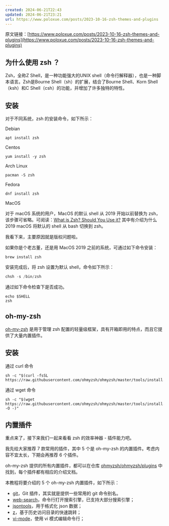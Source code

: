 ```yaml
---
created: 2024-06-21T22:43
updated: 2024-06-21T23:21
url: https://www.poloxue.com/posts/2023-10-16-zsh-themes-and-plugins
---
```


原文链接：[https://www.poloxue.com/posts/2023-10-16-zsh-themes-and-plugins](https://www.poloxue.com/posts/2023-10-16-zsh-themes-and-plugins)

## 为什么使用 zsh ？

Zsh，全称Z Shell，是一种功能强大的UNIX shell（命令行解释器），也是一种脚本语言。Zsh是Bourne Shell（sh）的扩展，结合了Bourne Shell、Korn Shell（ksh）和C Shell（csh）的功能，并增加了许多独特的特性。

## 安装

对于不同系统，zsh 的安装命令，如下所示：

Debian

```shell file:Debian
apt install zsh
```

Centos

```shell file:Centos
yum install -y zsh
```

Arch Linux

```shell file:"Arch Linus"
pacman -S zsh
```

Fedora

```shell title:Fedora
dnf install zsh
```

MacOS

对于 macOS 系统的用户，MacOS 的默认 shell 从 2019 开始以前替换为 zsh，该步骤可省略。可阅读：[What is Zsh? Should You Use it?](https://linuxhandbook.com/why-zsh/#:~:text=Zsh%20is%20more%20powerful%20and,more%20advanced%20features%20shipped%20in.) 其中有介绍为什么 2019 macOS 将默认的 shell 从 bash 切换到 zsh。

我看下来，主要原因就是版权问题啦。

如果你是个老古董，还是用 MacOS 2019 之前的系统，可通过如下命令安装：

```shell
brew install zsh
```

安装完成后，将 zsh 设置为默认 shell，命令如下所示：

```ts
chsh -s /bin/zsh
```

通过如下命令检查下是否成功。

```shell
echo $SHELL
zsh
```

## oh-my-zsh

[oh-my-zsh](https://github.com/ohmyzsh/ohmyzsh) 是用于管理 zsh 配置的轻量级框架，具有开箱即用的特点，而且它提供了大量内置插件。

## 安装

通过 curl 命令

```shell file:curl
sh -c "$(curl -fsSL https://raw.githubusercontent.com/ohmyzsh/ohmyzsh/master/tools/install.sh)"
```

通过 wget 命令

```shell title:wget
sh -c "$(wget https://raw.githubusercontent.com/ohmyzsh/ohmyzsh/master/tools/install.sh -O -)"
```

## 内置插件

重点来了，接下来我们一起来看看 zsh 的效率神器 - 插件能力吧。

我先给大家推荐 7 款常用的插件，其中 5 个是 oh-my-zsh 的内置插件。考虑内容不宜太长，下期会再推荐 6 个插件。

oh-my-zsh 提供的所有内置插件，都可以在仓库 [ohmyzsh/ohmyzsh/plugins](https://github.com/ohmyzsh/ohmyzsh/tree/master/plugins) 中找到，每个插件都有相应的介绍文档。

本教程将要介绍的 5 个 oh-my-zsh 内置插件，如下所示：

- [git](https://github.com/ohmyzsh/ohmyzsh/tree/master/plugins/git)，Git 插件，其实就是提供一些常用的 git 命令别名。
- [web-search](https://github.com/ohmyzsh/ohmyzsh/tree/master/plugins/web-search)，命令行打开搜索引擎，已支持大部分搜索引擎；
- [jsontools](https://github.com/ohmyzsh/ohmyzsh/tree/master/plugins/jsontools)，用于格式化 json 数据；
- [z](https://github.com/ohmyzsh/ohmyzsh/tree/master/plugins/z)，基于历史访问目录的快速跳转；
- [vi-mode](https://github.com/ohmyzsh/ohmyzsh/tree/master/plugins/vi-mode)，使用 vi 模式编辑命令行；
